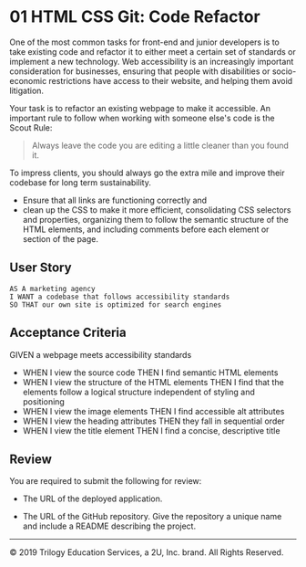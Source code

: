 # 01 HTML CSS Git: Code Refactor

One of the most common tasks for front-end and junior developers is to take existing code and refactor it to either meet a certain set of standards or implement a new technology. Web accessibility is an increasingly important consideration for businesses, ensuring that people with disabilities or socio-economic restrictions have access to their website, and helping them avoid litigation.

Your task is to refactor an existing webpage to make it accessible. An important rule to follow when working with someone else's code is the Scout Rule:

> Always leave the code you are editing a little cleaner than you found it.

To impress clients, you should always go the extra mile and improve their codebase for long term sustainability. 
* Ensure that all links are functioning correctly and 
* clean up the CSS to make it more efficient, 
    consolidating CSS selectors and properties, 
    organizing them to follow the semantic structure of the HTML elements, and 
    including comments before each element or section of the page.

## User Story

```
AS A marketing agency
I WANT a codebase that follows accessibility standards
SO THAT our own site is optimized for search engines
```

## Acceptance Criteria


GIVEN a webpage meets accessibility standards
* WHEN I view the source code
    THEN I find semantic HTML elements
* WHEN I view the structure of the HTML elements
    THEN I find that the elements follow a logical structure independent of styling and positioning
* WHEN I view the image elements
    THEN I find accessible alt attributes
* WHEN I view the heading attributes
    THEN they fall in sequential order
* WHEN I view the title element
    THEN I find a concise, descriptive title


## Review

You are required to submit the following for review:

* The URL of the deployed application.

* The URL of the GitHub repository. Give the repository a unique name and include a README describing the project.

- - -
© 2019 Trilogy Education Services, a 2U, Inc. brand. All Rights Reserved.
